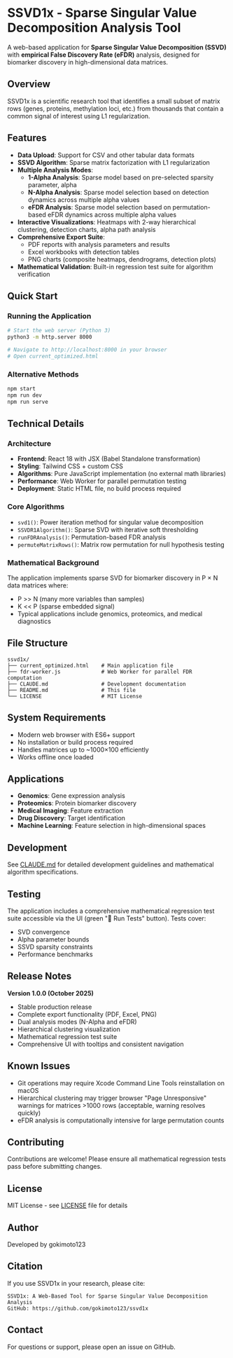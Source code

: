 # SSVD1x - Sparse Singular Value Decomposition Analysis Tool

A web-based application for **Sparse Singular Value Decomposition (SSVD)** with **empirical False Discovery Rate (eFDR)** analysis, designed for biomarker discovery in high-dimensional data matrices.

## Overview

SSVD1x is a scientific research tool that identifies a small subset of matrix rows (genes, proteins, methylation loci, etc.) from thousands that contain a common signal of interest using L1 regularization.

## Features

- **Data Upload**: Support for CSV and other tabular data formats
- **SSVD Algorithm**: Sparse matrix factorization with L1 regularization
- **Multiple Analysis Modes**:
  - **1-Alpha Analysis**: Sparse model based on pre-selected sparsity parameter, alpha
  - **N-Alpha Analysis**: Sparse model selection based on detection dynamics across multiple alpha values
  - **eFDR Analysis**: Sparse model selection based on permutation-based eFDR dynamics across multiple alpha values
- **Interactive Visualizations**: Heatmaps with 2-way hierarchical clustering, detection charts, alpha path analysis
- **Comprehensive Export Suite**:
  - PDF reports with analysis parameters and results
  - Excel workbooks with detection tables
  - PNG charts (composite heatmaps, dendrograms, detection plots)
- **Mathematical Validation**: Built-in regression test suite for algorithm verification

## Quick Start

### Running the Application

```bash
# Start the web server (Python 3)
python3 -m http.server 8000

# Navigate to http://localhost:8000 in your browser
# Open current_optimized.html
```

### Alternative Methods
```bash
npm start
npm run dev
npm run serve
```

## Technical Details

### Architecture
- **Frontend**: React 18 with JSX (Babel Standalone transformation)
- **Styling**: Tailwind CSS + custom CSS
- **Algorithms**: Pure JavaScript implementation (no external math libraries)
- **Performance**: Web Worker for parallel permutation testing
- **Deployment**: Static HTML file, no build process required

### Core Algorithms
- `svd1()`: Power iteration method for singular value decomposition
- `SSVDR1Algorithm()`: Sparse SVD with iterative soft thresholding
- `runFDRAnalysis()`: Permutation-based FDR analysis
- `permuteMatrixRows()`: Matrix row permutation for null hypothesis testing

### Mathematical Background
The application implements sparse SVD for biomarker discovery in P × N data matrices where:
- P >> N (many more variables than samples)
- K << P (sparse embedded signal)
- Typical applications include genomics, proteomics, and medical diagnostics

## File Structure

```
ssvd1x/
├── current_optimized.html    # Main application file
├── fdr-worker.js             # Web Worker for parallel FDR computation
├── CLAUDE.md                 # Development documentation
├── README.md                 # This file
└── LICENSE                   # MIT License
```

## System Requirements

- Modern web browser with ES6+ support
- No installation or build process required
- Handles matrices up to ~1000×100 efficiently
- Works offline once loaded

## Applications

- **Genomics**: Gene expression analysis
- **Proteomics**: Protein biomarker discovery
- **Medical Imaging**: Feature extraction
- **Drug Discovery**: Target identification
- **Machine Learning**: Feature selection in high-dimensional spaces

## Development

See [CLAUDE.md](CLAUDE.md) for detailed development guidelines and mathematical algorithm specifications.

## Testing

The application includes a comprehensive mathematical regression test suite accessible via the UI (green "🧪 Run Tests" button). Tests cover:
- SVD convergence
- Alpha parameter bounds
- SSVD sparsity constraints
- Performance benchmarks

## Release Notes

**Version 1.0.0 (October 2025)**
- Stable production release
- Complete export functionality (PDF, Excel, PNG)
- Dual analysis modes (N-Alpha and eFDR)
- Hierarchical clustering visualization
- Mathematical regression test suite
- Comprehensive UI with tooltips and consistent navigation

## Known Issues

- Git operations may require Xcode Command Line Tools reinstallation on macOS
- Hierarchical clustering may trigger browser "Page Unresponsive" warnings for matrices >1000 rows (acceptable, warning resolves quickly)
- eFDR analysis is computationally intensive for large permutation counts

## Contributing

Contributions are welcome! Please ensure all mathematical regression tests pass before submitting changes.

## License

MIT License - see [LICENSE](LICENSE) file for details

## Author

Developed by gokimoto123

## Citation

If you use SSVD1x in your research, please cite:
```
SSVD1x: A Web-Based Tool for Sparse Singular Value Decomposition Analysis
GitHub: https://github.com/gokimoto123/ssvd1x
```

## Contact

For questions or support, please open an issue on GitHub.
